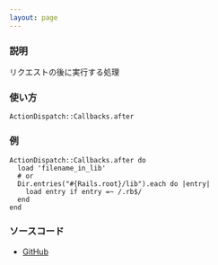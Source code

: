 ```yaml
---
layout: page
---
```

### 説明
リクエストの後に実行する処理

### 使い方
    ActionDispatch::Callbacks.after

### 例
    ActionDispatch::Callbacks.after do
      load 'filename_in_lib'
      # or
      Dir.entries("#{Rails.root}/lib").each do |entry|
        load entry if entry =~ /.rb$/
      end
    end

### ソースコード
* [GitHub]()